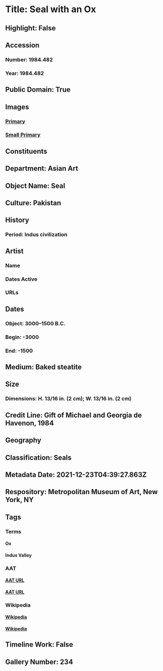 # Title: Seal with an Ox
## Highlight: False
## Accession
### Number: 1984.482
### Year: 1984.482
## Public Domain: True
## Images
### [Primary](https://images.metmuseum.org/CRDImages/as/original/1984_482_237872.jpg)
### [Small Primary](https://images.metmuseum.org/CRDImages/as/web-large/1984_482_237872.jpg)
## Constituents
## Department: Asian Art
## Object Name: Seal
## Culture: Pakistan
## History
### Period: Indus civilization
## Artist
### Name
### Dates Active
### URLs
## Dates
### Object: 3000–1500 B.C.
### Begin: -3000
### End: -1500
## Medium: Baked steatite
## Size
### Dimensions: H. 13/16 in. (2 cm); W. 13/16 in. (2 cm)
## Credit Line: Gift of Michael and Georgia de Havenon, 1984
## Geography
## Classification: Seals
## Metadata Date: 2021-12-23T04:39:27.863Z
## Respository: Metropolitan Museum of Art, New York, NY
## Tags
### Terms
#### Ox
#### Indus Valley
### AAT
#### [AAT URL](http://vocab.getty.edu/page/aat/300250282)
#### [AAT URL](http://vocab.getty.edu/page/aat/300018865)
### Wikipedia
#### [Wikipedia]()
#### [Wikipedia]()
## Timeline Work: False
## Gallery Number: 234